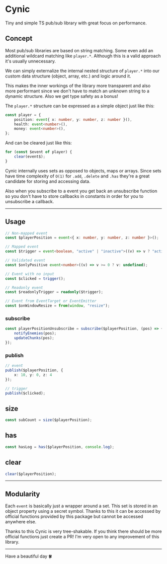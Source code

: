 # Cynic

Tiny and simple TS pub/sub library with great focus on performance.

## Concept

Most pub/sub libraries are based on string matching. Some even add an additional wildcard matching like `player.*`. Although this is a valid approach it's usually unnecessary.

We can simply externalize the internal nested structure of `player.*` into our custom data structure  (object, array, etc.) and logic around it.

This makes the inner workings of the library more transparent and also more performant since we don't have to match an unknown string to a dynamic structure. Also we get type safety as a bonus!

The `player.*` structure can be expressed as a simple object just like this:

```typescript
const player = {
    position: event{ x: number, y: number, z: number }(),
    health: event<number>(),
    money: event<number>(),
};
```

And can be cleared just like this:

```typescript
for (const $event of player) {
    clear(event$);
}
```

Cynic internally uses sets as opposed to objects, maps or arrays. Since sets have time complexity of `O(1)` for `.add`, `.delete` and `.has` they're a great candidate for storing and accessing data.

Also when you subscribe to a event you get back an unsubscribe function so you don't have to store callbacks in constants in order for you to unsubscribe a callback. 

___

## Usage

```typescript
// Non-mapped event
const $playerPosition = event<{ x: number, y: number, z: number }>();

// Mapped event
const $trigger = event<boolean, "active" | "inactive">((v) => v ? "active": "inactive");

// Validated event
const $onlyPositive event<number>((v) => v >= 0 ? v: undefined);

// Event with no input
const $clicked = trigger();

// Readonly event
const $readonlyTrigger = readonly($trigger);

// Event from EventTarget or EventEmitter
const $onWindowResize = from(window, "resize");
```

### subscribe

```typescript
const playerPositionUnsubscribe = subscribe($playerPosition, (pos) => {
    notifyEnemies(pos);
    updateChunks(pos);
});
```

### publish

```typescript
// event
publish($playerPosition, {
    x: 10, y: 0, z: 4
});

// trigger
publish($clicked);
```

## size

```typescript
const subCount = size($playerPosition);
```

## has

```typescript
const hasLog = has($playerPosition, console.log);
```

## clear

```typescript
clear($playerPosition);
```

___

## Modularity

Each `event` is basically just a wrapper around a set. This set is stored in an object property using a secret symbol. Thanks to this it can be accessed by official functions provided by this package but cannot be accessed anywhere else.

Thanks to this Cynic is very tree-shakable. If you think there should be more official functions just create a PR! I'm very open to any improvement of this library.

___

Have a beautiful day 🍀